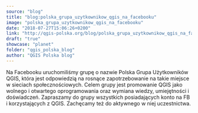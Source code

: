 ```yaml
---
source: "blog"
title: "blog:polska_grupa_uzytkownikow_qgis_na_facebooku"
image: "polska_grupa_uzytkownikow_qgis_na_facebooku"
date: "2018-07-27T15:06:26+0200"
link: "http://qgis-polska.org/blog/polska_grupa_uzytkownikow_qgis_na_facebooku"
draft: "true"
showcase: "planet"
folder: "qgis_polska_blog"
author: "QGIS Polska blog"
---
```


Na Facebooku uruchomiliśmy grupę o nazwie Polska Grupa Użytkowników QGIS, która jest odpowiedzią na rosnące zapotrzebowanie na takie miejsce w sieciach społecznościowych. Celem grupy jest promowanie QGIS jako wolnego i otwartego oprogramowania oraz wymiana wiedzy, umiejętności i doświadczeń. Zapraszamy do grupy wszystkich posiadających konto na FB i korzystających z QGIS. Zachęcamy też do aktywnego w niej uczestnictwa.
